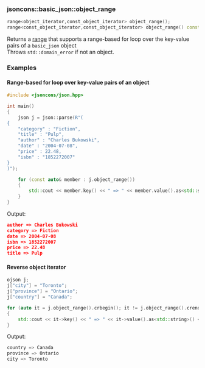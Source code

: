 ### jsoncons::basic_json::object_range

```c++
range<object_iterator,const_object_iterator> object_range();
range<const_object_iterator,const_object_iterator> object_range() const;
```
Returns a [range](range.md) that supports a range-based for loop over the key-value pairs of a `basic_json` object      
Throws `std::domain_error` if not an object.

### Examples

#### Range-based for loop over key-value pairs of an object

```c++
#include <jsoncons/json.hpp>

int main()
{
    json j = json::parse(R"(
{
    "category" : "Fiction",
    "title" : "Pulp",
    "author" : "Charles Bukowski",
    "date" : "2004-07-08",
    "price" : 22.48,
    "isbn" : "1852272007"  
}
)");

    for (const auto& member : j.object_range())
    {
        std::cout << member.key() << " => " << member.value().as<std::string>() << std::endl;
    }
}
```
Output:
```json
author => Charles Bukowski
category => Fiction
date => 2004-07-08
isbn => 1852272007
price => 22.48
title => Pulp
```

#### Reverse object iterator
```c++
ojson j;
j["city"] = "Toronto";
j["province"] = "Ontario";
j["country"] = "Canada";

for (auto it = j.object_range().crbegin(); it != j.object_range().crend(); ++it)
{
    std::cout << it->key() << " => " << it->value().as<std::string>() << std::endl;
}
```
Output:
```c++
country => Canada
province => Ontario
city => Toronto
```

